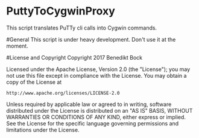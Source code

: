 # PuttyToCygwinProxy
This script translates PuTTy cli calls into Cygwin commands.

#General
This script is under heavy development. Don't use it at the moment.

#License and Copyright
Copyright 2017 Benedikt Bock

Licensed under the Apache License, Version 2.0 (the "License");
you may not use this file except in compliance with the License.
You may obtain a copy of the License at

    http://www.apache.org/licenses/LICENSE-2.0

Unless required by applicable law or agreed to in writing, software
distributed under the License is distributed on an "AS IS" BASIS,
WITHOUT WARRANTIES OR CONDITIONS OF ANY KIND, either express or implied.
See the License for the specific language governing permissions and
limitations under the License.

